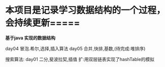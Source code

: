 # 本项目是记录学习数据结构的一个过程，会持续更新=====
**基于java 实现的数据结构**

day04 冒泡.希尔,选择,插入算法
day05 合并,快排,基数,(待完成:堆排序)

搜索算法:
day01 二分,斐波拉契,插值 
      扩:用双层链表实现了hashTable的模拟
